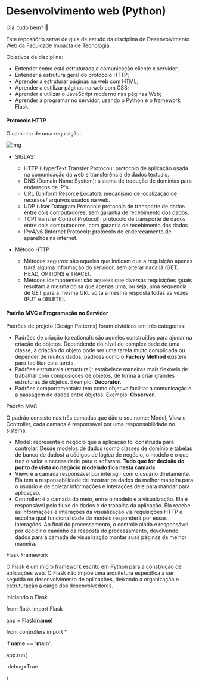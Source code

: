 

# Desenvolvimento web (Python)

Olá, tudo bem? :call_me_hand:

Este repositório serve de guia de estudo da disciplina de Desenvolvimento Web da Faculdade Impacta de Tecnologia. 

Objetivos da disciplina: 

- Entender como está estruturada a comunicação cliente x servidor;
- Entender a estrutura geral do protocolo HTTP;
- Aprender a estruturar páginas na web com HTML;
- Aprender a estilizar páginas na web com CSS;
- Aprender a utilizar o JavaScript moderno nas páginas Web;
- Aprender a programar no servidor, usando o Python e o framework Flask.



#### Protocolo HTTP 

O caminho de uma requisição: 



![img](https://lh5.googleusercontent.com/C_Gh_tIvxGsYUO-s2z4Ps-bOv6LCbtUuquMyT4aQ-FccLFTzzTqfoj7ChXQKKaYp4W7iCFrwHggQ4bI1x-N62AnOGgVwJt51DmgmG7fYA-McUEFCDS9m5KK5VpZ3s55O4qNSVaIX)

- SIGLAS: 
  - HTTP (HyperText Transfer Protocol): protocolo de aplicação usada na comunicação da web e transferência de dados textuais. 
  - DNS (Domain Name System): sistema de tradução de domínios para endereços de IP's.
  - URL (Uniform Resorce Locator): mecanismo de localização de recursos/ arquivos usados na web.
  - UDP (User Datagram Protocol): protocolo de transporte de dados entre dois computadores, sem garantia de recebimento dos dados. 
  - TCP(Transfer Control Protocol): protocolo de transporte de dados entre dois computadores, com garantia de recebimento dos dados
  - IPv4/v6 (Internet Protocol): protocolo de endereçamento de aparelhos na internet.  

- Método HTTP
  - Métodos seguros: são aqueles que indicam que a requisição apenas trará alguma informação do servidor, sem alterar nada lá (GET, HEAD, OPTIONS e TRACE). 
  - Métodos idempotentes: são aqueles que diversas requisições iguais resultam a mesma coisa que apenas uma, ou seja, uma sequencia de GET para a mesma URL volta a mesma resposta todas as vezes (PUT e DELETE).



#### Padrão MVC e Programação no Servidor

Padrões de projeto (Design Patterns) foram divididos em três categorias:

- Padrões de criação (creational): são aqueles construídos para ajudar na criação de objetos. Dependendo do nível de complexidade de uma classe, a criação do objeto pode ser uma tarefa muito complicada ou depender de muitos dados, padrões como o **Factory Method** existem para facilitar esta tarefa. 
- Padrões estruturais (structural): estabelece maneiras mais flexíveis de trabalhar com composições de objetos, de forma a criar grandes estruturas de objetos. Exemplo: **Decorator**.
- Padrões comportamentais: tem como objetivo facilitar a comunicação e a passagem de dados entre objetos. Exemplo: **Observer**.

Padrão MVC

O padrão consiste nas três camadas que dão o seu nome: Model, View e Controller, cada camada é responsável por uma responsabilidade no sistema. 

- Model: representa o negócio que a aplicação foi construída para controlar. Desde modelos de dados (como classes de domínio e tabelas de banco de dados) a códigos de lógica de negócio, o modelo é o que traz o valor e necessidade para o software. **Tudo que for decisão do ponto de vista do negócio modelado fica nesta camada**.
- View: é a camada responsável por interagir com o usuário diretamente. Ela tem a responsabilidade de mostrar os dados da melhor maneira para o usuário e de coletar informações e interações dele para mandar para aplicação. 
- Controller: é a camada do meio, entre o modelo e a visualização. Ela é responsável pelo fluxo de dados e de trabalha da aplicação. Ela recebe as informações e interações da visualização via requisições HTTP e escolhe qual funcionalidade do modelo responderá por essas interações. Ao final do processamento, o controle ainda é responsável por decidir o caminho da resposta do processamento, devolvendo dados para a camada de visualização montar suas páginas da melhor maneira. 

Flask Framework

O Flask é um micro framework escrito em Python para a construção de aplicações web. O Flask não impõe uma arquitetura específica a ser seguida no desenvolvimento de aplicações, deixando a organização e estruturação a cargo dos desenvolvedores. 

Iniciando o Flask

from flask import Flask



app = Flask(__name__)



from controllers import * 



if __name__ == '__main__':

  app.run(

​    debug=True

  )